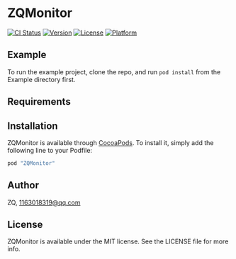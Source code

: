 # ZQMonitor

[![CI Status](http://img.shields.io/travis/ZQ/ZQMonitor.svg?style=flat)](https://travis-ci.org/ZQ/ZQMonitor)
[![Version](https://img.shields.io/cocoapods/v/ZQMonitor.svg?style=flat)](http://cocoapods.org/pods/ZQMonitor)
[![License](https://img.shields.io/cocoapods/l/ZQMonitor.svg?style=flat)](http://cocoapods.org/pods/ZQMonitor)
[![Platform](https://img.shields.io/cocoapods/p/ZQMonitor.svg?style=flat)](http://cocoapods.org/pods/ZQMonitor)

## Example

To run the example project, clone the repo, and run `pod install` from the Example directory first.

## Requirements

## Installation

ZQMonitor is available through [CocoaPods](http://cocoapods.org). To install
it, simply add the following line to your Podfile:

```ruby
pod "ZQMonitor"
```

## Author

ZQ, 1163018319@qq.com

## License

ZQMonitor is available under the MIT license. See the LICENSE file for more info.
